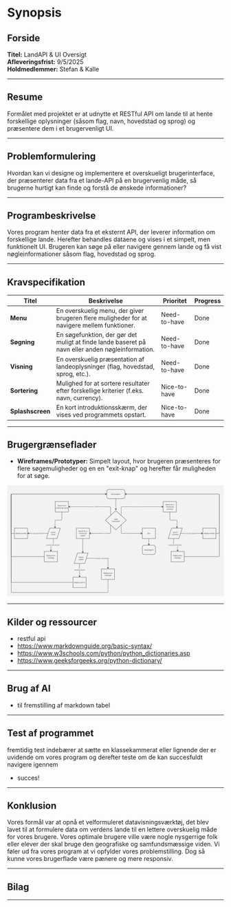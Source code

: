 # Synopsis

## Forside

**Titel:** LandAPI & UI Oversigt  
**Afleveringsfrist:** 9/5/2025  
**Holdmedlemmer:** Stefan & Kalle  

---

## Resume

Formålet med projektet er at udnytte et RESTful API om lande til at hente forskellige oplysninger (såsom flag, navn, hovedstad og sprog) og præsentere dem i et brugervenligt UI. 

---

## Problemformulering

Hvordan kan vi designe og implementere et overskueligt brugerinterface, der præsenterer data fra et lande-API på en brugervenlig måde, så brugerne hurtigt kan finde og forstå de ønskede informationer?

---

## Programbeskrivelse

Vores program henter data fra et eksternt API, der leverer information om forskellige lande. Herefter behandles dataene og vises i et simpelt, men funktionelt UI. Brugeren kan søge på eller navigere gennem lande og få vist nøgleinformationer såsom flag, hovedstad og sprog.

---

## Kravspecifikation

| Titel          | Beskrivelse                                                                                  | Prioritet      | Progress |
| -------------- | -------------------------------------------------------------------------------------------- | -------------- | -------- |
| **Menu**       | En overskuelig menu, der giver brugeren flere muligheder for at navigere mellem funktioner.  | Need-to-have   | Done   |
| **Søgning**    | En søgefunktion, der gør det muligt at finde lande baseret på navn eller anden nøgleinformation. | Need-to-have   | Done   |
| **Visning**    | En overskuelig præsentation af landeoplysninger (flag, hovedstad, sprog, etc.).             | Need-to-have   | Done   |
| **Sortering**  | Mulighed for at sortere resultater efter forskellige kriterier (f.eks. navn, currency).        | Nice-to-have   | Done   |
| **Splashscreen** | En kort introduktionsskærm, der vises ved programmets opstart.                               | Nice-to-have   | Done   |

---

## Brugergrænseflader

- **Wireframes/Prototyper:** Simpelt layout, hvor brugeren præsenteres for flere søgemuligheder og en en "exit-knap" og herefter får muligheden for at søge.

![image](flowchart.jpg)

---

## Kilder og ressourcer

- restful api
- https://www.markdownguide.org/basic-syntax/
- https://www.w3schools.com/python/python_dictionaries.asp
- https://www.geeksforgeeks.org/python-dictionary/

---

## Brug af AI

- til fremstilling af markdown tabel

---

## Test af programmet

fremtidig test indebærer at sætte en klassekammerat eller lignende der er uvidende om vores program og derefter teste om de kan succesfuldt navigere igennem

- succes!

---

## Konklusion

Vores formål var at opnå et velformuleret datavisningsværktøj, det blev lavet til at formulere data om verdens lande til en lettere overskuelig måde for vores brugere. Vores optimale brugere ville være nogle nysgerrige folk eller elever der skal bruge den geografiske og samfundsmæssige viden. Vi føler ud fra vores program at vi opfylder vores problemstilling. Dog så kunne vores brugerflade være pænere og mere responsiv.

---

## Bilag

---